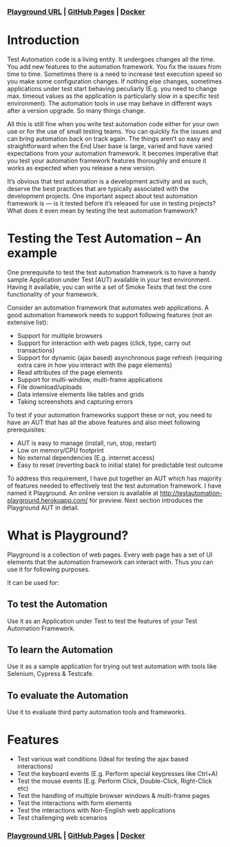 ### [Playground URL](https://testautomation-playground.herokuapp.com) | [GitHub Pages](https://dineshvelhal.github.io/testautomation-playground/) | [Docker](https://hub.docker.com/r/dineshvelhal/playground)

# Introduction
Test Automation code is a living entity. It undergoes changes all the time. You add new features to the automation framework. You fix the issues from time to time. Sometimes there is a need to increase test execution speed so you make some configuration changes. If nothing else changes, sometimes applications under test start behaving peculiarly (E.g. you need to change max. timeout values as the application is particularly slow in a specific test environment). The automation tools in use may behave in different ways after a version upgrade. So many things change.

All this is still fine when you write test automation code either for your own use or for the use of small testing teams. You can quickly fix the issues and can bring automation back on track again. The things aren’t so easy and straightforward when the End User base is large, varied and have varied expectations from your automation framework. It becomes imperative that you test your automation framework features thoroughly and ensure it works as expected when you release a new version.

It’s obvious that test automation is a development activity and as such, deserve the best practices that are typically associated with the development projects. One important aspect about test automation framework is — is it tested before it’s released for use in testing projects? What does it even mean by testing the test automation framework?

# Testing the Test Automation – An example
One prerequisite to test the test automation framework is to have a handy sample Application under Test (AUT) available in your test environment. Having it available, you can write a set of Smoke Tests that test the core functionality of your framework.

Consider an automation framework that automates web applications. A good automation framework needs to support following features (not an extensive list):

- Support for multiple browsers
- Support for interaction with web pages (click, type, carry out transactions)
- Support for dynamic (ajax based) asynchronous page refresh (requiring extra care in how you interact with the page elements)
- Read attributes of the page elements
- Support for multi-window, multi-frame applications
- File download/uploads
- Data intensive elements like tables and grids
- Taking screenshots and capturing errors

To test if your automation frameworks support these or not, you need to have an AUT that has all the above features and also meet following prerequisites:

- AUT is easy to manage (install, run, stop, restart)
- Low on memory/CPU footprint
- No external dependencies (E.g. internet access)
- Easy to reset (reverting back to initial state) for predictable test outcome

To address this requirement, I have put together an AUT which has majority of features needed to effectively test the test automation framework. I have named it Playground. An online version is available at http://testautomation-playground.herokuapp.com/ for preview. Next section introduces the Playground AUT in detail.

# What is Playground?
Playground is a collection of web pages. Every web page has a set of UI elements that the automation framework can interact with. Thus you can use it for following purposes.

It can be used for:

## To test the Automation
Use it as an Application under Test to test the features of your Test Automation Framework.

## To learn the Automation
Use it as a sample application for trying out test automation with tools like Selenium, Cypress & Testcafe.

## To evaluate the Automation
Use it to evaluate third party automation tools and frameworks.

 

# Features
- Test various wait conditions (Ideal for testing the ajax based interactions)
- Test the keyboard events (E.g. Perform special keypresses like Ctrl+A)
- Test the mouse events (E.g. Perform Click, Double-Click, Right-Click etc)
- Test the handling of multiple browser windows & multi-frame pages
- Test the interactions with form elements
- Test the interactions with Non-English web applications
- Test challenging web scenarios

### [Playground URL](https://testautomation-playground.herokuapp.com) | [GitHub Pages](https://dineshvelhal.github.io/testautomation-playground/) | [Docker](https://hub.docker.com/r/dineshvelhal/playground)




